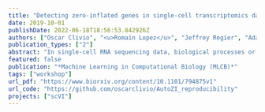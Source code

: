 ```yaml
---
title: "Detecting zero-inflated genes in single-cell transcriptomics data"
date: 2019-10-01
publishDate: 2022-06-18T18:56:53.842926Z
authors: ["Oscar Clivio", "<u>Romain Lopez</u>", "Jeffrey Regier", "Adam Gayoso", "Michael I. Jordan", "Nir Yosef"]
publication_types: ["2"]
abstract: "In single-cell RNA sequencing data, biological processes or technical factors may induce an overabundance of zero measurements. Existing probabilistic approaches to interpreting these data either model all genes as zero-inflated, or none. But the overabundance of zeros might be gene-specific. Hence, we propose the AutoZI model, which, for each gene, places a spike-and-slab prior on a mixture assignment between a negative binomial (NB) component and a zero-inflated negative binomial (ZINB) component. We approximate the posterior distribution under this model using variational inference, and employ Bayesian decision theory to decide whether each gene is zero-inflated. On simulated data, AutoZI outperforms the alternatives. On negative control data, AutoZI retrieves predictions consistent to a previous study on ERCC spike-ins and recovers similar results on control RNAs. Applied to several datasets and instances of the 10x Chromium protocol, AutoZI allows both biological and technical interpretations of zero-inflation. Finally, AutoZI's decisions on mouse embyronic stem-cells suggest that zero-inflation might be due to transcriptional bursting."
featured: false
publication: "*Machine Learning in Computational Biology (MLCB)*"
tags: ["workshop"]
url_pdf: "https://www.biorxiv.org/content/10.1101/794875v1"
url_code: "https://github.com/oscarclivio/AutoZI_reproducibility"
projects: ["scVI"]
---
```


